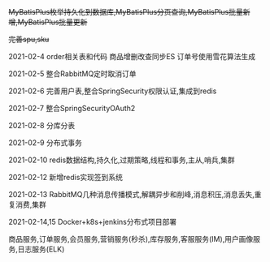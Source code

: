 
~~MyBatisPlus枚举持久化到数据库,MyBatisPlus分页查询,MyBatisPlus批量新增,MyBatisPlus批量更新~~

~~完善spu,sku~~

2021-02-4
order相关表和代码
商品增删改查同步ES
订单号使用雪花算法生成

2021-02-5
整合RabbitMQ定时取消订单

2021-02-6
完善用户表,整合SpringSecurity权限认证,集成到redis

2021-02-7
整合SpringSecurityOAuth2

2021-02-8
分库分表

2021-02-9
分布式事务

2021-02-10
redis数据结构,持久化,过期策略,线程和事务,主从,哨兵,集群

2021-02-12
新增redis实现签到系统

2021-02-13
RabbitMQ几种消息传播模式,解耦异步和削峰,消息积压,消息丢失,重复消费,集群

2021-02-14,15
Docker+k8s+jenkins分布式项目部署

商品服务,订单服务,会员服务,营销服务(秒杀),库存服务,客服服务(IM),用户画像服务,日志服务(ELK)



